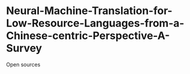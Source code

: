 # Neural-Machine-Translation-for-Low-Resource-Languages-from-a-Chinese-centric-Perspective-A-Survey
Open sources
